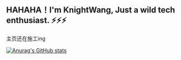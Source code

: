 ## HAHAHA！I'm KnightWang, Just a wild tech enthusiast.   ⚡⚡⚡

主页还在施工ing


  [![Anurag's GitHub stats](https://github-readme-stats.vercel.app/api?username=night8858)](https://github.com/anuraghazra/github-readme-stats)
<!--
**night8858/night8858** is a ✨ _special_ ✨ repository because its `README.md` (this file) appears on your GitHub profile.
- 🔭 Technical stack [ 技术栈 ]
- C++/C
Here are some ideas to get you started:
<img align="right" alt="jpg" width="250px" src="https://cdn.jsdelivr.net/gh/Jackyu-1999/CDN-Static@main/offer.jpg" />

- 🔭 I’m currently working on ...
- 🌱 I’m currently learning ...
- 👯 I’m looking to collaborate on ...
- 🤔 I’m looking for help with ...
- 💬 Ask me about ...
- 📫 How to reach me: ...
- 😄 Pronouns: ...
- ⚡ Fun fact: ...
-->
